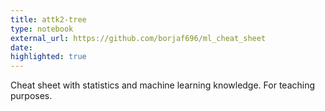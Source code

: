 ```yaml
---
title: attk2-tree
type: notebook
external_url: https://github.com/borjaf696/ml_cheat_sheet
date: 
highlighted: true
---
```


Cheat sheet with statistics and machine learning knowledge. For teaching purposes.